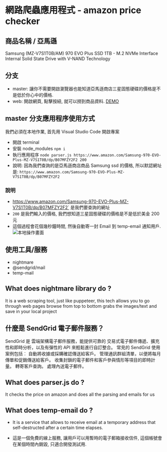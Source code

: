 # 網路爬蟲應用程式 - amazon price checker

## 商品名稱 / 亞馬遜
Samsung (MZ-V7S1T0B/AM) 970 EVO Plus SSD 1TB - M.2 NVMe Interface Internal Solid State Drive with V-NAND Technology

## 分支
- master: 讓你不需要開啟瀏覽器也能知道亞馬遜商店三星固態硬碟的價格是不是低於你心中的價格. 
- web: 開啟網頁, 點擊按紐, 就可以撈到商品資料. [DEMO](https://my-amazon-price-checker.herokuapp.com/)

## master 分支應用程序使用方式
我們必須在本地作業, 首先用 Visual Studio Code 開啟專案
- 開啟 terminal
- 安裝 node_modules `npm i`
- 執行應用程序 `node parser.js https://www.amazon.com/Samsung-970-EVO-Plus-MZ-V7S1T0B/dp/B07MFZY2F2 200`
- 說明: 因為我們查詢的是亞馬遜商店商品 Samsung ssd 的價格, 所以默認網址是: `https://www.amazon.com/Samsung-970-EVO-Plus-MZ-V7S1T0B/dp/B07MFZY2F2`

### 說明
- https://www.amazon.com/Samsung-970-EVO-Plus-MZ-V7S1T0B/dp/B07MFZY2F2` 是我們要查詢的網址
- `200` 是我們輸入的價格, 我們想知道三星固態硬碟的價格是不是低於美金 200 元
- 這個過程會花個幾秒鐘時間, 然後自動寄一封 Email 到 temp-email 通知用戶.
  ![本地操作畫面](https://stephenlaichaowen.github.io/my-assets/img/terminal.png)

## 使用工具/服務
- nightmare  
- @sendgrid/mail
- temp-mail  

## What does nightmare library do ?
It is a web scraping tool, just like puppeteer, this tech allows you to go through web pages browse from top to bottom grabs the images/text and save in your local project

## 什麼是 SendGrid 電子郵件服務？
SendGrid 是 雲端架構電子郵件服務，能提供可靠的 交易式電子郵件傳遞、擴充性和即時分析，以及有彈性的 API 來輕鬆進行自訂整合。 常見的 SendGrid 使用案例包括︰
自動將收據或採購確認傳送給客戶。
管理通訊群組清單，以便將每月傳單和促銷傳送給客戶。
收集封鎖的電子郵件和客戶參與情形等項目的即時計量。
轉寄客戶查詢。
處理內送電子郵件。

## What does parser.js do ?
It checks the price on amazon and does all the parsing and emails for us

## What does temp-email do ?
- It is a service that allows to receive email at a temporary address that self-destructed after a certain time elapses. 

- 這是一個免費的線上服務, 讓用戶可以用暫時的電子郵箱接收信件, 這個帳號會在某個時間內銷毀, 只適合開發測試用.

